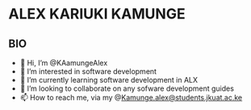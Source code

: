 # ALEX KARIUKI KAMUNGE

## BIO
* :wave: Hi, I’m @KAamungeAlex
* :eyes: I’m interested in software development
* :seedling: I’m currently learning software development in ALX
* :revolving_hearts: I’m looking to collaborate on any sofware development guides
* :mailbox: How to reach me, via my @Kamunge.alex@students.jkuat.ac.ke

